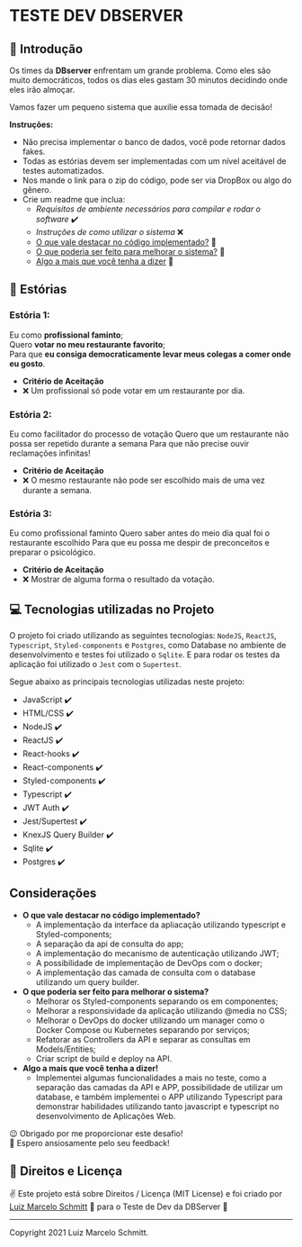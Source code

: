 # TESTE DEV DBSERVER #

## 🚀 Introdução

Os times da **DBserver** enfrentam um grande problema. Como eles são muito
democráticos, todos os dias eles gastam 30 minutos decidindo onde eles irão
almoçar.

Vamos fazer um pequeno sistema que auxilie essa tomada de decisão!

**Instruções:**

- Não precisa implementar o banco de dados, você pode retornar dados fakes. 
- Todas as estórias devem ser implementadas com um nível aceitável de testes automatizados. 
- Nos mande o link para o zip do código, pode ser via DropBox ou algo do gênero. 
- Crie um readme que inclua:
  - *Requisitos de ambiente necessários para compilar e rodar o software* ✔️
  - *Instruções de como utilizar o sistema* ❌
  - [O que vale destacar no código implementado?](##Considerações) 📌
  - [O que poderia ser feito para melhorar o sistema?](##Considerações) 📌
  - [Algo a mais que você tenha a dizer](##Considerações) 📌

## 🔖 Estórias

### Estória 1:

Eu como **profissional faminto**; <br />
Quero **votar no meu restaurante favorito**; <br />
Para que **eu consiga democraticamente levar meus colegas a comer onde eu gosto**. <br />

- **Critério de Aceitação**
- ❌ Um profissional só pode votar em um restaurante por dia. 

### Estória 2:

Eu como facilitador do processo de votação
Quero que um restaurante não possa ser repetido durante a semana
Para que não precise ouvir reclamações infinitas!

- **Critério de Aceitação**
- ❌ O mesmo restaurante não pode ser escolhido mais de uma vez durante a semana.

### Estória 3:

Eu como profissional faminto
Quero saber antes do meio dia qual foi o restaurante escolhido
Para que eu possa me despir de preconceitos e preparar o psicológico.

- **Critério de Aceitação**
- ❌ Mostrar de alguma forma o resultado da votação.

## 💻 Tecnologias utilizadas no Projeto

O projeto foi criado utilizando as seguintes tecnologias: `NodeJS`, `ReactJS`, `Typescript`,  `Styled-components` e `Postgres`, como Database no ambiente de desenvolvimento e testes foi utilizado o `Sqlite`. E para rodar os testes da aplicação foi utilizado o `Jest` com o `Supertest`.

Segue abaixo as principais tecnologias utilizadas neste projeto:

- JavaScript ✔️
- HTML/CSS ✔️
- NodeJS ✔️
- ReactJS ✔️
- React-hooks ✔️
- React-components ✔️
- Styled-components ✔️
- Typescript ✔️
- JWT Auth ✔️
- Jest/Supertest ✔️
- KnexJS Query Builder ✔️
- Sqlite ✔️
- Postgres ✔️

## Considerações

- **O que vale destacar no código implementado?**
  - A implementação da interface da apliacação utilizando typescript e Styled-components;
  - A separação da api de consulta do app;
  - A implementação do mecanismo de autenticação utilizando JWT;
  - A possibilidade de implementação de DevOps com o docker;
  - A implementação das camada de consulta com o database utilizando um query builder.
- **O que poderia ser feito para melhorar o sistema?**
  - Melhorar os Styled-components separando os em componentes;
  - Melhorar a responsividade da aplicação utilizando @media no CSS;
  - Melhorar o DevOps do docker utilizando um manager como o Docker Compose ou Kubernetes separando por serviços;
  - Refatorar as Controllers da API e separar as consultas em Models/Entities;
  - Criar script de build e deploy na API.
- **Algo a mais que você tenha a dizer!**
  - Implementei algumas funcionalidades a mais no teste, como a separação das camadas da API e APP, possibilidade de utilizar um database, e também implementei o APP utilizando Typescript para demonstrar habilidades utilizando tanto javascript e typescript no desenvolvimento de Aplicações Web.
  
😉 Obrigado por me proporcionar este desafio! <br />
🌈 Espero ansiosamente pelo seu feedback! <br />

## 📜 Direitos e Licença

✌ Este projeto está sobre Direitos / Licença (MIT License) e foi criado por [Luiz Marcelo Schmitt](https://github.com/devluma/) 💙 para o Teste de Dev da DBServer 🚀

---

Copyright 2021 Luiz Marcelo Schmitt.